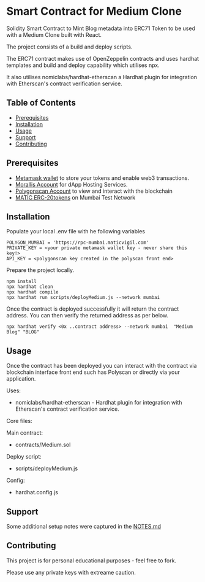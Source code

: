 # Smart Contract for Medium Clone

Solidity Smart Contract to Mint Blog metadata into ERC71 Token to be used with a Medium Clone built with React.  

The project consists of a build and deploy scripts.   

The ERC71 contract makes use of OpenZeppelin contracts and uses hardhat templates and build and deploy capability which utilises npx.  


It also utilises nomiclabs/hardhat-etherscan a Hardhat plugin for integration with Etherscan's contract verification service.  


## Table of Contents

- [Prerequisites](#prerequisites)
- [Installation](#installation)
- [Usage](#usage)
- [Support](#support)
- [Contributing](#contributing)


## Prerequisites

- [Metamask wallet](https://metamask.io/) to store your tokens and enable web3 transactions.
- [Morallis Account](https://admin.moralis.io/dapps) for dApp Hosting Services.
- [Polygonscan Account](https://polygonscan.com/) to view and interact with the blockchain 
- [MATIC ERC-20tokens](https://faucet.polygon.technology/) on Mumbai Test Network


## Installation

Populate your local .env file with he following variables

```
POLYGON_MUMBAI = 'https://rpc-mumbai.maticvigil.com'
PRIVATE_KEY = <your private metamask wallet key - never share this key!>
API_KEY = <polygonscan key created in the polyscan front end>
```

Prepare the project locally. 

```
npm install
npx hardhat clean
npx hardhat compile
npx hardhat run scripts/deployMedium.js --network mumbai
```
Once the contract is deployed successfully it will return the contract address. You can then verify the returned address as per below.

```
npx hardhat verify <0x ..contract address> --network mumbai  "Medium Blog" "BLOG" 
```

## Usage

Once the contract has been deployed you can interact with the contract via blockchain interface front end such has Polyscan or directly via your application.






Uses:

- nomiclabs/hardhat-etherscan - Hardhat plugin for integration with Etherscan's contract verification service.



Core files:

Main contract:
- contracts/Medium.sol

Deploy script:
- scripts/deployMedium.js

Config:
- hardhat.config.js






## Support

Some additional setup notes were captured in the [NOTES.md](#Notes.md)

## Contributing

This project is for personal educational purposes - feel free to fork.

Please use any private keys with extreame caution. 
